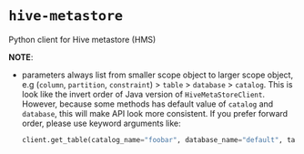 `hive-metastore`
================
Python client for Hive metastore (HMS)

**NOTE**:

* parameters always list from smaller scope object to larger scope object,
  e.g (`column`, `partition`, `constraint`) > `table` > `database` > `catalog`.
  This is look like the invert order of Java version of `HiveMetaStoreClient`.
  However, because some methods has default value of `catalog`  and `database`,
  this will make API look more consistent.
  If you prefer forward order, please use keyword arguments like:
    ```python
    client.get_table(catalog_name="foobar", database_name="default", table_name="employee") 
    ```
